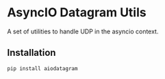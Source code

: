 # AsyncIO Datagram Utils

A set of utilities to handle UDP in the asyncio context.

## Installation

```sh
pip install aiodatagram
```